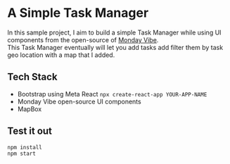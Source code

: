 # A Simple Task Manager

In this sample project, I aim to build a simple Task Manager while using UI components from the open-source of [Monday Vibe](https://github.com/mondaycom/vibe).\
This Task Manager eventually will let you add tasks add filter them by task geo location with a map that I added.

## Tech Stack

- Bootstrap using Meta React `npx create-react-app YOUR-APP-NAME`
- Monday Vibe open-source UI components
- MapBox

## Test it out

`npm install`\
`npm start`

